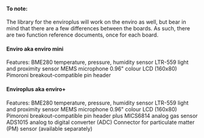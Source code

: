 #### To note:
The library for the enviroplus will work on the enviro as well, but bear in mind that there are a few differences between the boards. 
As such, there are two function reference documents, once for each board.

#### Enviro aka enviro mini

Features:
BME280 temperature, pressure, humidity sensor 
LTR-559 light and proximity sensor
MEMS microphone
0.96" colour LCD (160x80)
Pimoroni breakout-compatible pin header

#### Enviroplus aka enviro+

Features:
BME280 temperature, pressure, humidity sensor
LTR-559 light and proximity sensor
MEMS microphone
0.96" colour LCD (160x80)
Pimoroni breakout-compatible pin header
plus
MICS6814 analog gas sensor
ADS1015 analog to digital converter (ADC)
Connector for particulate matter (PM) sensor (available separately)
